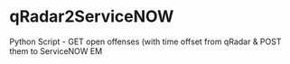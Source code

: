 # qRadar2ServiceNOW
Python Script - GET open offenses (with time offset from qRadar &amp; POST them to ServiceNOW EM
